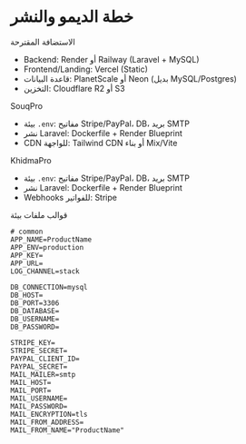 # خطة الديمو والنشر

الاستضافة المقترحة
- Backend: Render أو Railway (Laravel + MySQL)
- Frontend/Landing: Vercel (Static)
- قاعدة البيانات: PlanetScale أو Neon (بديل MySQL/Postgres)
- التخزين: Cloudflare R2 أو S3

SouqPro
- بيئة `.env`: مفاتيح Stripe/PayPal، DB، بريد SMTP
- نشر Laravel: Dockerfile + Render Blueprint
- CDN للواجهة: Tailwind CDN أو بناء Mix/Vite

KhidmaPro
- بيئة `.env`: مفاتيح Stripe/PayPal، DB، بريد SMTP
- نشر Laravel: Dockerfile + Render Blueprint
- Webhooks للفواتير: Stripe

قوالب ملفات بيئة
```
# common
APP_NAME=ProductName
APP_ENV=production
APP_KEY=
APP_URL=
LOG_CHANNEL=stack

DB_CONNECTION=mysql
DB_HOST=
DB_PORT=3306
DB_DATABASE=
DB_USERNAME=
DB_PASSWORD=

STRIPE_KEY=
STRIPE_SECRET=
PAYPAL_CLIENT_ID=
PAYPAL_SECRET=
MAIL_MAILER=smtp
MAIL_HOST=
MAIL_PORT=
MAIL_USERNAME=
MAIL_PASSWORD=
MAIL_ENCRYPTION=tls
MAIL_FROM_ADDRESS=
MAIL_FROM_NAME="ProductName"
```
